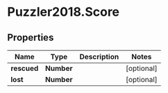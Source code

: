 # Puzzler2018.Score

## Properties
Name | Type | Description | Notes
------------ | ------------- | ------------- | -------------
**rescued** | **Number** |  | [optional] 
**lost** | **Number** |  | [optional] 


